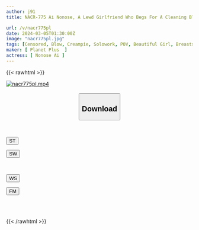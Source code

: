 ```yaml
---
author: j91
title: NACR-775 Ai Nonose, A Lewd Girlfriend Who Begs For A Cleaning Blowjob That Makes His Cock Swell Over And Over Again

url: /v/nacr775pl
date: 2024-03-05T01:30:00Z
image: "nacr775pl.jpg"
tags: [Censored, Blow, Creampie, Solowork, POV, Beautiful Girl, Breasts	]
maker: [ Planet Plus  ]
actress: [ Nonose Ai ]
---
```



{{< rawhtml >}}

<div class="video" data-videoid="qr1KV93jxQSzxmq">
    <a href="javascript:;">
        <img src="/v/nacr775pl/nacr775pl.jpg" width="WIDTH" height="HEIGHT" alt="nacr775pl.mp4" loading="lazy">
    </a>
</div>

<script type="text/javascript" src="https://j91.asia/asset/on-demand-st.js"></script>

<br>
  <link rel="stylesheet" href="https://j91.asia/asset/bs5.css">
  
  <center>
  <button class="btn btn-primary" type="button" data-bs-toggle="collapse" data-bs-target=".multi-collapse" aria-expanded="false" aria-controls="multiCollapseExample1 multiCollapseExample2"><h2>Download</h2></button></center>
</p>
<div class="row">
  <div class="col">
    <div class="collapse multi-collapse" id="multiCollapseExample1">
      <div class="card card-body">
	      	      <br>
<div class="buttons">  
<p><a href="https://streamtape.to/v/qr1KV93jxQSzxmq" target="_blank"><button class="btn-hover color-3"><i class="fa fa-download"></i> ST</button></a></p>
<p><a href="https://cdnwish.com/p8su1f6uub7p" target="_blank"><button class="btn-hover color-2"><i class="fa fa-download"></i> SW</button></a></p></div>
    </div>
  </div>
</div>
  <div class="col">
    <div class="collapse multi-collapse" id="multiCollapseExample2">
      <div class="card card-body">
	      <br>
<div class="buttons">
<p><a href="https://wolfstream.tv/vnlcvrgzbgj9"><button class="btn-hover color-9"><i class="fa fa-download"></i> WS</button></a></p>
<p><a href="https://filemoon.sx/d/m0xplpcxb5u7"><button class="btn-hover color-8"><i class="fa fa-download"></i> FM</button></a></p></div>
<br><br>
      </div>
    </div>
  </div>
</div>

{{< /rawhtml >}}